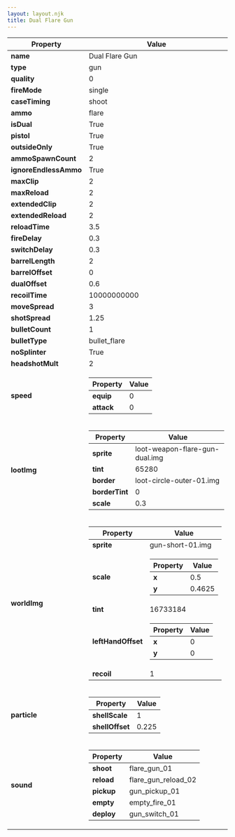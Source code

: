 ```yaml
---
layout: layout.njk
title: Dual Flare Gun
---
```


<table><thead><tr><th>Property</th><th>Value</th></tr></thead><tbody><tr><td><b>name</b></td><td>Dual Flare Gun</td></tr><tr><td><b>type</b></td><td>gun</td></tr><tr><td><b>quality</b></td><td>0</td></tr><tr><td><b>fireMode</b></td><td>single</td></tr><tr><td><b>caseTiming</b></td><td>shoot</td></tr><tr><td><b>ammo</b></td><td>flare</td></tr><tr><td><b>isDual</b></td><td>True</td></tr><tr><td><b>pistol</b></td><td>True</td></tr><tr><td><b>outsideOnly</b></td><td>True</td></tr><tr><td><b>ammoSpawnCount</b></td><td>2</td></tr><tr><td><b>ignoreEndlessAmmo</b></td><td>True</td></tr><tr><td><b>maxClip</b></td><td>2</td></tr><tr><td><b>maxReload</b></td><td>2</td></tr><tr><td><b>extendedClip</b></td><td>2</td></tr><tr><td><b>extendedReload</b></td><td>2</td></tr><tr><td><b>reloadTime</b></td><td>3.5</td></tr><tr><td><b>fireDelay</b></td><td>0.3</td></tr><tr><td><b>switchDelay</b></td><td>0.3</td></tr><tr><td><b>barrelLength</b></td><td>2</td></tr><tr><td><b>barrelOffset</b></td><td>0</td></tr><tr><td><b>dualOffset</b></td><td>0.6</td></tr><tr><td><b>recoilTime</b></td><td>10000000000</td></tr><tr><td><b>moveSpread</b></td><td>3</td></tr><tr><td><b>shotSpread</b></td><td>1.25</td></tr><tr><td><b>bulletCount</b></td><td>1</td></tr><tr><td><b>bulletType</b></td><td>bullet_flare</td></tr><tr><td><b>noSplinter</b></td><td>True</td></tr><tr><td><b>headshotMult</b></td><td>2</td></tr><tr><td><b>speed</b></td><td><table><thead><tr><th>Property</th><th>Value</th></tr></thead><tbody><tr><td><b>equip</b></td><td>0</td></tr><tr><td><b>attack</b></td><td>0</td></tr></tbody></table></td></tr><tr><td><b>lootImg</b></td><td><table><thead><tr><th>Property</th><th>Value</th></tr></thead><tbody><tr><td><b>sprite</b></td><td>loot-weapon-flare-gun-dual.img</td></tr><tr><td><b>tint</b></td><td>65280</td></tr><tr><td><b>border</b></td><td>loot-circle-outer-01.img</td></tr><tr><td><b>borderTint</b></td><td>0</td></tr><tr><td><b>scale</b></td><td>0.3</td></tr></tbody></table></td></tr><tr><td><b>worldImg</b></td><td><table><thead><tr><th>Property</th><th>Value</th></tr></thead><tbody><tr><td><b>sprite</b></td><td>gun-short-01.img</td></tr><tr><td><b>scale</b></td><td><table><thead><tr><th>Property</th><th>Value</th></tr></thead><tbody><tr><td><b>x</b></td><td>0.5</td></tr><tr><td><b>y</b></td><td>0.4625</td></tr></tbody></table></td></tr><tr><td><b>tint</b></td><td>16733184</td></tr><tr><td><b>leftHandOffset</b></td><td><table><thead><tr><th>Property</th><th>Value</th></tr></thead><tbody><tr><td><b>x</b></td><td>0</td></tr><tr><td><b>y</b></td><td>0</td></tr></tbody></table></td></tr><tr><td><b>recoil</b></td><td>1</td></tr></tbody></table></td></tr><tr><td><b>particle</b></td><td><table><thead><tr><th>Property</th><th>Value</th></tr></thead><tbody><tr><td><b>shellScale</b></td><td>1</td></tr><tr><td><b>shellOffset</b></td><td>0.225</td></tr></tbody></table></td></tr><tr><td><b>sound</b></td><td><table><thead><tr><th>Property</th><th>Value</th></tr></thead><tbody><tr><td><b>shoot</b></td><td>flare_gun_01</td></tr><tr><td><b>reload</b></td><td>flare_gun_reload_02</td></tr><tr><td><b>pickup</b></td><td>gun_pickup_01</td></tr><tr><td><b>empty</b></td><td>empty_fire_01</td></tr><tr><td><b>deploy</b></td><td>gun_switch_01</td></tr></tbody></table></td></tr></tbody></table>
